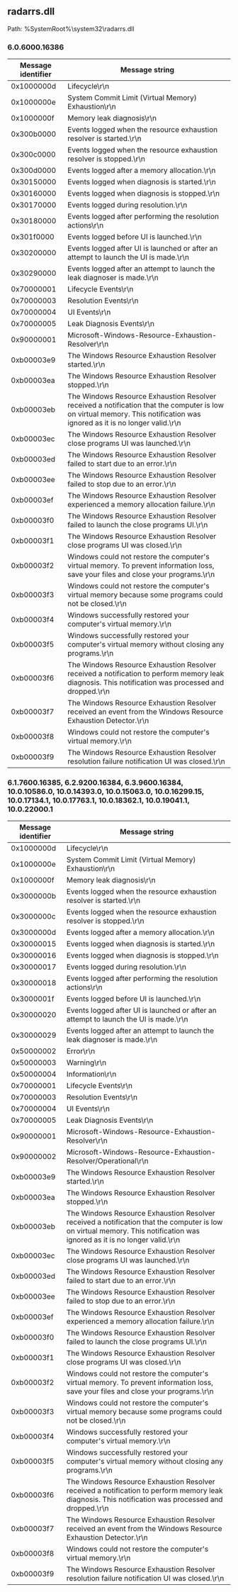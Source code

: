 ## radarrs.dll

Path: %SystemRoot%\system32\radarrs.dll

### 6.0.6000.16386

Message identifier | Message string
--- | ---
0x1000000d | Lifecycle\r\n
0x1000000e | System Commit Limit (Virtual Memory) Exhaustion\r\n
0x1000000f | Memory leak diagnosis\r\n
0x300b0000 | Events logged when the resource exhaustion resolver is started.\r\n
0x300c0000 | Events logged when the resource exhaustion resolver is stopped.\r\n
0x300d0000 | Events logged after a memory allocation.\r\n
0x30150000 | Events logged when diagnosis is started.\r\n
0x30160000 | Events logged when diagnosis is stopped.\r\n
0x30170000 | Events logged during resolution.\r\n
0x30180000 | Events logged after performing the resolution actions\r\n
0x301f0000 | Events logged before UI is launched.\r\n
0x30200000 | Events logged after UI is launched or after an attempt to launch the UI is made.\r\n
0x30290000 | Events logged after an attempt to launch the leak diagnoser is made.\r\n
0x70000001 | Lifecycle Events\r\n
0x70000003 | Resolution Events\r\n
0x70000004 | UI Events\r\n
0x70000005 | Leak Diagnosis Events\r\n
0x90000001 | Microsoft-Windows-Resource-Exhaustion-Resolver\r\n
0xb00003e9 | The Windows Resource Exhaustion Resolver started.\r\n
0xb00003ea | The Windows Resource Exhaustion Resolver stopped.\r\n
0xb00003eb | The Windows Resource Exhaustion Resolver received a notification that the computer is low on virtual memory. This notification was ignored as it is no longer valid.\r\n
0xb00003ec | The Windows Resource Exhaustion Resolver close programs UI was launched.\r\n
0xb00003ed | The Windows Resource Exhaustion Resolver failed to start due to an error.\r\n
0xb00003ee | The Windows Resource Exhaustion Resolver failed to stop due to an error.\r\n
0xb00003ef | The Windows Resource Exhaustion Resolver experienced a memory allocation failure.\r\n
0xb00003f0 | The Windows Resource Exhaustion Resolver failed to launch the close programs UI.\r\n
0xb00003f1 | The Windows Resource Exhaustion Resolver close programs UI was closed.\r\n
0xb00003f2 | Windows could not restore the computer's virtual memory. To prevent information loss, save your files and close your programs.\r\n
0xb00003f3 | Windows could not restore the computer's virtual memory because some programs could not be closed.\r\n
0xb00003f4 | Windows successfully restored your computer's virtual memory.\r\n
0xb00003f5 | Windows successfully restored your computer's virtual memory without closing any programs.\r\n
0xb00003f6 | The Windows Resource Exhaustion Resolver received a notification to perform memory leak diagnosis. This notification was processed and dropped.\r\n
0xb00003f7 | The Windows Resource Exhaustion Resolver received an event from the Windows Resource Exhaustion Detector.\r\n
0xb00003f8 | Windows could not restore the computer's virtual memory.\r\n
0xb00003f9 | The Windows Resource Exhaustion Resolver resolution failure notification UI was closed.\r\n

### 6.1.7600.16385, 6.2.9200.16384, 6.3.9600.16384, 10.0.10586.0, 10.0.14393.0, 10.0.15063.0, 10.0.16299.15, 10.0.17134.1, 10.0.17763.1, 10.0.18362.1, 10.0.19041.1, 10.0.22000.1

Message identifier | Message string
--- | ---
0x1000000d | Lifecycle\r\n
0x1000000e | System Commit Limit (Virtual Memory) Exhaustion\r\n
0x1000000f | Memory leak diagnosis\r\n
0x3000000b | Events logged when the resource exhaustion resolver is started.\r\n
0x3000000c | Events logged when the resource exhaustion resolver is stopped.\r\n
0x3000000d | Events logged after a memory allocation.\r\n
0x30000015 | Events logged when diagnosis is started.\r\n
0x30000016 | Events logged when diagnosis is stopped.\r\n
0x30000017 | Events logged during resolution.\r\n
0x30000018 | Events logged after performing the resolution actions\r\n
0x3000001f | Events logged before UI is launched.\r\n
0x30000020 | Events logged after UI is launched or after an attempt to launch the UI is made.\r\n
0x30000029 | Events logged after an attempt to launch the leak diagnoser is made.\r\n
0x50000002 | Error\r\n
0x50000003 | Warning\r\n
0x50000004 | Information\r\n
0x70000001 | Lifecycle Events\r\n
0x70000003 | Resolution Events\r\n
0x70000004 | UI Events\r\n
0x70000005 | Leak Diagnosis Events\r\n
0x90000001 | Microsoft-Windows-Resource-Exhaustion-Resolver\r\n
0x90000002 | Microsoft-Windows-Resource-Exhaustion-Resolver/Operational\r\n
0xb00003e9 | The Windows Resource Exhaustion Resolver started.\r\n
0xb00003ea | The Windows Resource Exhaustion Resolver stopped.\r\n
0xb00003eb | The Windows Resource Exhaustion Resolver received a notification that the computer is low on virtual memory. This notification was ignored as it is no longer valid.\r\n
0xb00003ec | The Windows Resource Exhaustion Resolver close programs UI was launched.\r\n
0xb00003ed | The Windows Resource Exhaustion Resolver failed to start due to an error.\r\n
0xb00003ee | The Windows Resource Exhaustion Resolver failed to stop due to an error.\r\n
0xb00003ef | The Windows Resource Exhaustion Resolver experienced a memory allocation failure.\r\n
0xb00003f0 | The Windows Resource Exhaustion Resolver failed to launch the close programs UI.\r\n
0xb00003f1 | The Windows Resource Exhaustion Resolver close programs UI was closed.\r\n
0xb00003f2 | Windows could not restore the computer's virtual memory. To prevent information loss, save your files and close your programs.\r\n
0xb00003f3 | Windows could not restore the computer's virtual memory because some programs could not be closed.\r\n
0xb00003f4 | Windows successfully restored your computer's virtual memory.\r\n
0xb00003f5 | Windows successfully restored your computer's virtual memory without closing any programs.\r\n
0xb00003f6 | The Windows Resource Exhaustion Resolver received a notification to perform memory leak diagnosis. This notification was processed and dropped.\r\n
0xb00003f7 | The Windows Resource Exhaustion Resolver received an event from the Windows Resource Exhaustion Detector.\r\n
0xb00003f8 | Windows could not restore the computer's virtual memory.\r\n
0xb00003f9 | The Windows Resource Exhaustion Resolver resolution failure notification UI was closed.\r\n

